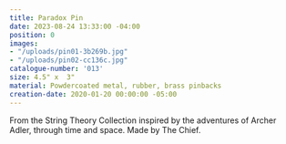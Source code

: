 ```yaml
---
title: Paradox Pin
date: 2023-08-24 13:33:00 -04:00
position: 0
images:
- "/uploads/pin01-3b269b.jpg"
- "/uploads/pin02-cc136c.jpg"
catalogue-number: '013'
size: 4.5" x  3"
material: Powdercoated metal, rubber, brass pinbacks
creation-date: 2020-01-20 00:00:00 -05:00
---
```


From the String Theory Collection inspired by the adventures of Archer Adler, through time and space. 
Made by The Chief.
